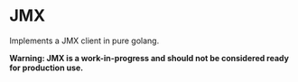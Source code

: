 # JMX

Implements a JMX client in pure golang.

**Warning: JMX is a work-in-progress and should not be considered ready for production use.**